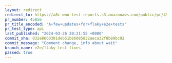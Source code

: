 ```yaml
---
layout: redirect
redirect_to: https://a8c-woo-test-reports.s3.amazonaws.com/public/pr/45856/api/index.html
pr_number: 45856
pr_title_encoded: "A+few+updates+for+flaky+e2e+tests"
pr_test_type: api
last_published: "2024-03-26 20:21:55 +0000"
commit_sha: 032e8660301deb51b8b085832aeca32f8b89bc92
commit_message: "Comment change, info about wait"
branch_name: e2e/flaky-test-fixes
passed: true
---
```

